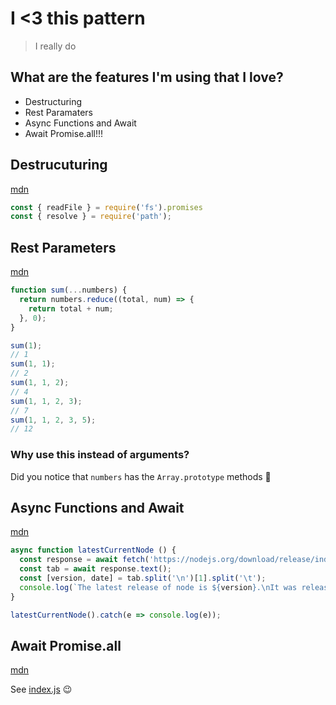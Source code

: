 # I <3 this pattern
> I really do

## What are the features I'm using that I love?

* Destructuring
* Rest Paramaters
* Async Functions and Await
* Await Promise.all!!!

## Destrucuturing

[mdn](https://developer.mozilla.org/en-US/docs/Web/JavaScript/Reference/Operators/Destructuring_assignment)

```js
const { readFile } = require('fs').promises
const { resolve } = require('path');
```

## Rest Parameters

[mdn](https://developer.mozilla.org/en-US/docs/Web/JavaScript/Reference/Functions/rest_parameters)

```js
function sum(...numbers) {
  return numbers.reduce((total, num) => {
    return total + num;
  }, 0);
}

sum(1);
// 1
sum(1, 1);
// 2
sum(1, 1, 2);
// 4
sum(1, 1, 2, 3);
// 7
sum(1, 1, 2, 3, 5);
// 12
```

### Why use this instead of arguments?

Did you notice that `numbers` has the `Array.prototype` methods 🎉

## Async Functions and Await

[mdn](https://developer.mozilla.org/en-US/docs/Web/JavaScript/Reference/Statements/async_function)

```js
async function latestCurrentNode () {
  const response = await fetch('https://nodejs.org/download/release/index.tab');
  const tab = await response.text();
  const [version, date] = tab.split('\n')[1].split('\t');
  console.log(`The latest release of node is ${version}.\nIt was released on ${date}.`);
}

latestCurrentNode().catch(e => console.log(e));
```

## Await Promise.all

[mdn](https://developer.mozilla.org/en-US/docs/Web/JavaScript/Reference/Operators/await)

See [index.js](./index.js) 😉

